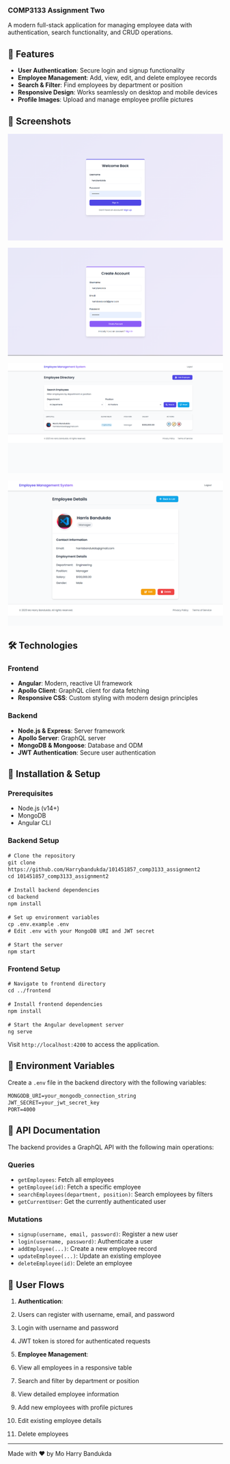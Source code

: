 ### COMP3133 Assignment Two

A modern full-stack application for managing employee data with authentication, search functionality, and CRUD operations.

## 🚀 Features

- **User Authentication**: Secure login and signup functionality
- **Employee Management**: Add, view, edit, and delete employee records
- **Search & Filter**: Find employees by department or position
- **Responsive Design**: Works seamlessly on desktop and mobile devices
- **Profile Images**: Upload and manage employee profile pictures


## 📸 Screenshots
![Login](screenshots/login.png)

![SignUp](screenshots/signup.png)

![Homepage](screenshots/emphomepage.png)

![Employee Details](screenshots/empdetail.png)


## 🛠️ Technologies

### Frontend

- **Angular**: Modern, reactive UI framework
- **Apollo Client**: GraphQL client for data fetching
- **Responsive CSS**: Custom styling with modern design principles


### Backend

- **Node.js & Express**: Server framework
- **Apollo Server**: GraphQL server
- **MongoDB & Mongoose**: Database and ODM
- **JWT Authentication**: Secure user authentication


## 🔧 Installation & Setup

### Prerequisites

- Node.js (v14+)
- MongoDB
- Angular CLI


### Backend Setup

```shellscript
# Clone the repository
git clone https://github.com/Harrybandukda/101451857_comp3133_assignment2
cd 101451857_comp3133_assignment2

# Install backend dependencies
cd backend
npm install

# Set up environment variables
cp .env.example .env
# Edit .env with your MongoDB URI and JWT secret

# Start the server
npm start
```

### Frontend Setup

```shellscript
# Navigate to frontend directory
cd ../frontend

# Install frontend dependencies
npm install

# Start the Angular development server
ng serve
```

Visit `http://localhost:4200` to access the application.

## 🔑 Environment Variables

Create a `.env` file in the backend directory with the following variables:

```plaintext
MONGODB_URI=your_mongodb_connection_string
JWT_SECRET=your_jwt_secret_key
PORT=4000
```

## 📝 API Documentation

The backend provides a GraphQL API with the following main operations:

### Queries

- `getEmployees`: Fetch all employees
- `getEmployee(id)`: Fetch a specific employee
- `searchEmployees(department, position)`: Search employees by filters
- `getCurrentUser`: Get the currently authenticated user


### Mutations

- `signup(username, email, password)`: Register a new user
- `login(username, password)`: Authenticate a user
- `addEmployee(...)`: Create a new employee record
- `updateEmployee(...)`: Update an existing employee
- `deleteEmployee(id)`: Delete an employee


## 👥 User Flows

1. **Authentication**:

1. Users can register with username, email, and password
2. Login with username and password
3. JWT token is stored for authenticated requests



2. **Employee Management**:

1. View all employees in a responsive table
2. Search and filter by department or position
3. View detailed employee information
4. Add new employees with profile pictures
5. Edit existing employee details
6. Delete employees

---

Made with ❤️ by Mo Harry Bandukda